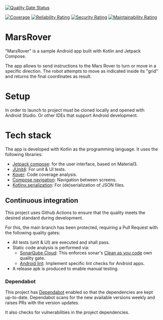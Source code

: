 [![Quality Gate Status](https://sonarcloud.io/api/project_badges/measure?project=Knthcame_MarsRover&metric=alert_status)](https://sonarcloud.io/summary/new_code?id=Knthcame_MarsRover)

[![Coverage](https://sonarcloud.io/api/project_badges/measure?project=Knthcame_MarsRover&metric=coverage)](https://sonarcloud.io/summary/new_code?id=Knthcame_MarsRover)
[![Reliability Rating](https://sonarcloud.io/api/project_badges/measure?project=Knthcame_MarsRover&metric=reliability_rating)](https://sonarcloud.io/summary/new_code?id=Knthcame_MarsRover)
[![Security Rating](https://sonarcloud.io/api/project_badges/measure?project=Knthcame_MarsRover&metric=security_rating)](https://sonarcloud.io/summary/new_code?id=Knthcame_MarsRover)
[![Maintainability Rating](https://sonarcloud.io/api/project_badges/measure?project=Knthcame_MarsRover&metric=sqale_rating)](https://sonarcloud.io/summary/new_code?id=Knthcame_MarsRover)

# MarsRover

"MarsRover" is a sample Android app built with Kotlin and Jetpack Compose.

The app allows to send instructions to the Mars Rover to turn or move in a specific direction. 
The robot attempts to move as indicated inside its "grid" and returns the final coordinates as result.

# Setup

In order to launch to project must be cloned locally and opened with Android Studio. Or other IDEs that support Android development.

# Tech stack

The app is developed with Kotlin as the programming language. It uses the following libraries:
- [Jetpack compose](https://developer.android.com/compose): for the user interface, based on Material3.
- [JUnit4](https://junit.org/junit4/): For unit & UI tests.
- [Kover](https://github.com/Kotlin/kotlinx-kover): Code coverage analysis.
- [Compose navigation](https://developer.android.com/develop/ui/compose/navigation): Navigation between screens.
- [Kotlinx.serialization](https://github.com/Kotlin/kotlinx.serialization): For (de)serialization of JSON files.

## Continuous integration

This project uses Github Actions to ensure that the quality meets the desired standard during development.

For this, the main branch has been protected, requiring a Pull Request with the following quality gates:
- All tests (unit & UI) are executed and shall pass.
- Static code analysis is performed via:
  - [SonarQube Cloud](https://sonarcloud.io/project/overview?id=Knthcame_MarsRover): This enforces sonar's [Clean as you code](https://docs.sonarsource.com/sonarqube-cloud/core-concepts/clean-as-you-code/introduction/) own quality gate.
  - [Android lint](https://developer.android.com/studio/write/lint): Implement specific lint checks for Android apps.
- A release apk is produced to enable manual testing.

### Dependabot

This project has [Dependabot](https://docs.github.com/en/code-security/dependabot/working-with-dependabot) enabled so that the dependencies are kept up-to-date.
Dependabot scans for the new available versions weekly and raises PRs with the version updates. 

It also checks for vulnerabilities in the project dependencies.